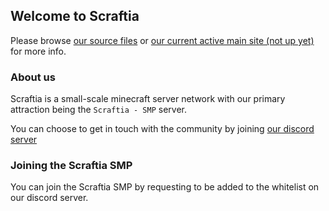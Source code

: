 ## Welcome to Scraftia

Please browse [our source files](md/index.md) or [our current active main site (not up yet)](html/index.html) for more info.

### About us

Scraftia is a small-scale minecraft server network with our primary attraction being the `Scraftia - SMP` server.

You can choose to get in touch with the community by joining [our discord server](https://discord.gg/g6uP37EzG7)

### Joining the Scraftia SMP

You can join the Scraftia SMP by requesting to be added to the whitelist on our discord server.
